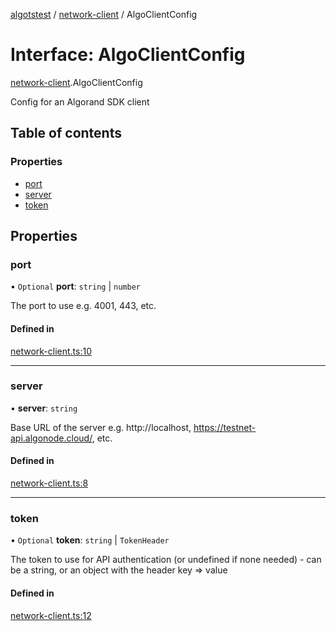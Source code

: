 [algotstest](../README.md) / [network-client](../modules/network_client.md) / AlgoClientConfig

# Interface: AlgoClientConfig

[network-client](../modules/network_client.md).AlgoClientConfig

Config for an Algorand SDK client

## Table of contents

### Properties

- [port](network_client.AlgoClientConfig.md#port)
- [server](network_client.AlgoClientConfig.md#server)
- [token](network_client.AlgoClientConfig.md#token)

## Properties

### port

• `Optional` **port**: `string` \| `number`

The port to use e.g. 4001, 443, etc.

#### Defined in

[network-client.ts:10](https://github.com/algorandfoundation/algokit-utils-ts/blob/b75e3eb/src/network-client.ts#L10)

___

### server

• **server**: `string`

Base URL of the server e.g. http://localhost, https://testnet-api.algonode.cloud/, etc.

#### Defined in

[network-client.ts:8](https://github.com/algorandfoundation/algokit-utils-ts/blob/b75e3eb/src/network-client.ts#L8)

___

### token

• `Optional` **token**: `string` \| `TokenHeader`

The token to use for API authentication (or undefined if none needed) - can be a string, or an object with the header key => value

#### Defined in

[network-client.ts:12](https://github.com/algorandfoundation/algokit-utils-ts/blob/b75e3eb/src/network-client.ts#L12)

